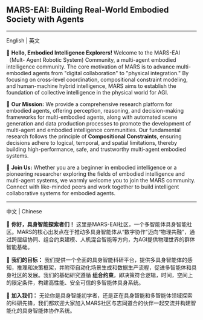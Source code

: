 ##  MARS-EAI: Building Real-World Embodied Society with Agents

---

English | 英文

🌟 **Hello, Embodied Intelligence Explorers!** Welcome to the MARS-EAI（Mult- Agent Robotic System) Community, a multi-agent embodied intelligence community. The core motivation of MARS is to advance multi-embodied agents from "digital collaboration" to "physical integration." By focusing on cross-level coordination, compositional constraint modeling, and human-machine hybrid intelligence, MARS aims to establish the foundation of collective intelligence in the physical world for AGI.

📘 **Our Mission:** We provide a comprehensive research platform for embodied agents, offering perception, reasoning, and decision-making frameworks for multi-embodied agents, along with automated scene generation and data production processes to promote the development of multi-agent and embodied intelligence communities. Our fundamental research follows the principle of **Compositional Constraints**, ensuring decisions adhere to logical, temporal, and spatial limitations, thereby building high-performance, safe, and trustworthy multi-agent embodied systems.

🙌 **Join Us:** Whether you are a beginner in embodied intelligence or a pioneering researcher exploring the fields of embodied intelligence and multi-agent systems, we warmly welcome you to join the MARS community. Connect with like-minded peers and work together to build intelligent collaborative systems for embodied agents.


---

中文 | Chinese

🌟 **你好，具身智能探索者们！**
这里是MARS-EAI社区，一个多智能体具身智能社区。MARS的核心出发点在于推动多具身智能体从“数字协作”迈向“物理共融”，通过跨层级协同、组合约束建模、人机混合智能等方向，为AGI提供物理世界的群体智能基础。

📘 **我们的目标：**
我们提供一个全面的具身智能科研平台，提供多具身智能体的感知，推理和决策框架，并附带自动化场景生成和数据生产流程，促进多智能体和具身社区的发展。我们的基础研究遵循 **组合约束**，即决策符合逻辑，时间，空间上的限定条件，构建高性能、安全可信的多智能体具身系统。

🙌 **加入我们：**
无论你是具身智能初学者，还是正在具身智能和多智能体领域探索的科研先锋，我们都欢迎大家加入MARS社区与志同道合的伙伴一起交流并构建智能化的具身智能体协作系统。

